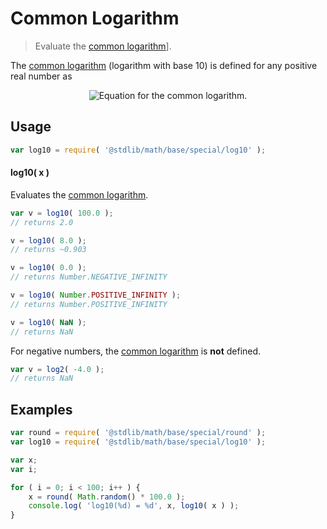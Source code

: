 Common Logarithm
===

> Evaluate the [common logarithm][common-logarithm]].

<!-- <intro> -->

The [common logarithm][common-logarithm] (logarithm with base 10) is defined for any positive real number as

<!-- <equation class="equation" label="eq:common_logarithm" align="center" raw="\quad \log_{10} \left( x \right) = y \quad \text{s.t.} \quad 10^y = x" alt="Equation for the common logarithm."> -->

<div class="equation" align="center" data-raw-text="\quad \log_{10} \left( x \right) = y \quad \text{s.t.} \quad 10^y = x" data-equation="eq:common_logarithm">
    <img src="" alt="Equation for the common logarithm.">
    <br>
</div>

<!-- </equation> -->

<!-- </intro> -->

<!-- <usage> -->

## Usage

``` javascript
var log10 = require( '@stdlib/math/base/special/log10' );
```

#### log10( x )

Evaluates the [common logarithm][common-logarithm].

``` javascript
var v = log10( 100.0 );
// returns 2.0

v = log10( 8.0 );
// returns ~0.903

v = log10( 0.0 );
// returns Number.NEGATIVE_INFINITY

v = log10( Number.POSITIVE_INFINITY );
// returns Number.POSITIVE_INFINITY

v = log10( NaN );
// returns NaN
```

For negative numbers, the [common logarithm][common-logarithm] is __not__ defined.

``` javascript
var v = log2( -4.0 );
// returns NaN
```

<!-- </usage> -->


<!-- <examples> -->

## Examples

``` javascript
var round = require( '@stdlib/math/base/special/round' );
var log10 = require( '@stdlib/math/base/special/log10' );

var x;
var i;

for ( i = 0; i < 100; i++ ) {
    x = round( Math.random() * 100.0 );
    console.log( 'log10(%d) = %d', x, log10( x ) );
}
```

<!-- </examples> -->


<!-- <links> -->

[common-logarithm]: https://en.wikipedia.org/wiki/Common_logarithm

<!-- </links> -->
